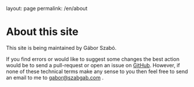 layout: page
permalink: /en/about

# About this site

This site is being maintained by Gábor Szabó.

If you find errors or would like to suggest some changes the best action would be
to send a pull-request or open an issue on [GitHub](https://github.com/szabgab/ladino/).
However, if none of these technical terms make any sense to you then feel free to send an
email to me to gabor@szabgab.com .

